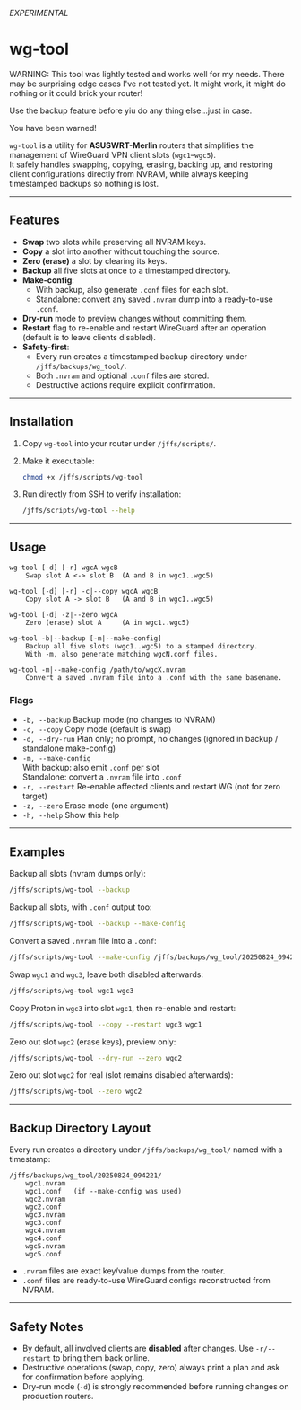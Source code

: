 *EXPERIMENTAL*

# wg-tool

WARNING: This tool was lightly tested and works well for my needs.
There may be surprising edge cases I've not tested yet.
It might work, it might do nothing or it could brick your router!

Use the backup feature before yiu do any thing else...just in case.

You have been warned!

`wg-tool` is a utility for **ASUSWRT-Merlin** routers that simplifies the management of WireGuard VPN client slots (`wgc1`–`wgc5`).  
It safely handles swapping, copying, erasing, backing up, and restoring client configurations directly from NVRAM, while always keeping timestamped backups so nothing is lost.

---

## Features

- **Swap** two slots while preserving all NVRAM keys.
- **Copy** a slot into another without touching the source.
- **Zero (erase)** a slot by clearing its keys.
- **Backup** all five slots at once to a timestamped directory.
- **Make-config**:  
  - With backup, also generate `.conf` files for each slot.  
  - Standalone: convert any saved `.nvram` dump into a ready-to-use `.conf`.
- **Dry-run** mode to preview changes without committing them.
- **Restart** flag to re-enable and restart WireGuard after an operation (default is to leave clients disabled).
- **Safety-first**:  
  - Every run creates a timestamped backup directory under `/jffs/backups/wg_tool/`.  
  - Both `.nvram` and optional `.conf` files are stored.  
  - Destructive actions require explicit confirmation.  

---

## Installation

1. Copy `wg-tool` into your router under `/jffs/scripts/`.
2. Make it executable:

   ```sh
   chmod +x /jffs/scripts/wg-tool
   ```

3. Run directly from SSH to verify installation:

   ```sh
   /jffs/scripts/wg-tool --help
   ```

---

## Usage

```text
wg-tool [-d] [-r] wgcA wgcB
    Swap slot A <-> slot B  (A and B in wgc1..wgc5)

wg-tool [-d] [-r] -c|--copy wgcA wgcB
    Copy slot A -> slot B   (A and B in wgc1..wgc5)

wg-tool [-d] -z|--zero wgcA
    Zero (erase) slot A     (A in wgc1..wgc5)

wg-tool -b|--backup [-m|--make-config]
    Backup all five slots (wgc1..wgc5) to a stamped directory.
    With -m, also generate matching wgcN.conf files.

wg-tool -m|--make-config /path/to/wgcX.nvram
    Convert a saved .nvram file into a .conf with the same basename.
```

### Flags

- `-b, --backup`     Backup mode (no changes to NVRAM)  
- `-c, --copy`       Copy mode (default is swap)  
- `-d, --dry-run`    Plan only; no prompt, no changes (ignored in backup / standalone make-config)  
- `-m, --make-config`  
  With backup: also emit `.conf` per slot  
  Standalone: convert a `.nvram` file into `.conf`  
- `-r, --restart`    Re-enable affected clients and restart WG (not for zero target)  
- `-z, --zero`       Erase mode (one argument)  
- `-h, --help`       Show this help  

---

## Examples

Backup all slots (nvram dumps only):
```sh
/jffs/scripts/wg-tool --backup
```

Backup all slots, with `.conf` output too:
```sh
/jffs/scripts/wg-tool --backup --make-config
```

Convert a saved `.nvram` file into a `.conf`:
```sh
/jffs/scripts/wg-tool --make-config /jffs/backups/wg_tool/20250824_094221/wgc3.nvram
```

Swap `wgc1` and `wgc3`, leave both disabled afterwards:
```sh
/jffs/scripts/wg-tool wgc1 wgc3
```

Copy Proton in `wgc3` into slot `wgc1`, then re-enable and restart:
```sh
/jffs/scripts/wg-tool --copy --restart wgc3 wgc1
```

Zero out slot `wgc2` (erase keys), preview only:
```sh
/jffs/scripts/wg-tool --dry-run --zero wgc2
```

Zero out slot `wgc2` for real (slot remains disabled afterwards):
```sh
/jffs/scripts/wg-tool --zero wgc2
```

---

## Backup Directory Layout

Every run creates a directory under `/jffs/backups/wg_tool/` named with a timestamp:

```
/jffs/backups/wg_tool/20250824_094221/
    wgc1.nvram
    wgc1.conf   (if --make-config was used)
    wgc2.nvram
    wgc2.conf
    wgc3.nvram
    wgc3.conf
    wgc4.nvram
    wgc4.conf
    wgc5.nvram
    wgc5.conf
```

- `.nvram` files are exact key/value dumps from the router.  
- `.conf` files are ready-to-use WireGuard configs reconstructed from NVRAM.  

---

## Safety Notes

- By default, all involved clients are **disabled** after changes. Use `-r/--restart` to bring them back online.  
- Destructive operations (swap, copy, zero) always print a plan and ask for confirmation before applying.  
- Dry-run mode (`-d`) is strongly recommended before running changes on production routers.  

